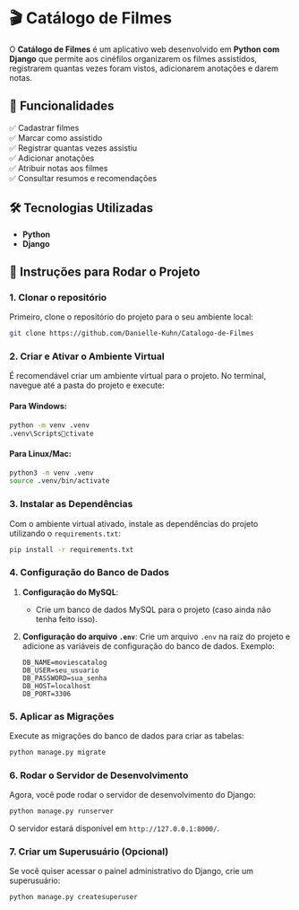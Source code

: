 
# 🎬 Catálogo de Filmes

O **Catálogo de Filmes** é um aplicativo web desenvolvido em **Python com Django** que permite aos cinéfilos organizarem os filmes assistidos, registrarem quantas vezes foram vistos, adicionarem anotações e darem notas.

## 🚀 Funcionalidades
✅ Cadastrar filmes  
✅ Marcar como assistido  
✅ Registrar quantas vezes assistiu  
✅ Adicionar anotações  
✅ Atribuir notas aos filmes  
✅ Consultar resumos e recomendações  

## 🛠 Tecnologias Utilizadas
- **Python**  
- **Django**  

## 📝 Instruções para Rodar o Projeto

### 1. **Clonar o repositório**
Primeiro, clone o repositório do projeto para o seu ambiente local:
```sh
git clone https://github.com/Danielle-Kuhn/Catalogo-de-Filmes
```

### 2. **Criar e Ativar o Ambiente Virtual**
É recomendável criar um ambiente virtual para o projeto. No terminal, navegue até a pasta do projeto e execute:

#### Para Windows:
```sh
python -m venv .venv
.venv\Scriptsctivate
```

#### Para Linux/Mac:
```sh
python3 -m venv .venv
source .venv/bin/activate
```

### 3. **Instalar as Dependências**
Com o ambiente virtual ativado, instale as dependências do projeto utilizando o `requirements.txt`:
```sh
pip install -r requirements.txt
```

### 4. **Configuração do Banco de Dados**
1. **Configuração do MySQL**: 
   - Crie um banco de dados MySQL para o projeto (caso ainda não tenha feito isso).
   
2. **Configuração do arquivo `.env`**:
   Crie um arquivo `.env` na raiz do projeto e adicione as variáveis de configuração do banco de dados. Exemplo:
   ```
   DB_NAME=moviescatalog
   DB_USER=seu_usuario
   DB_PASSWORD=sua_senha
   DB_HOST=localhost
   DB_PORT=3306
   ```

### 5. **Aplicar as Migrações**
Execute as migrações do banco de dados para criar as tabelas:
```sh
python manage.py migrate
```

### 6. **Rodar o Servidor de Desenvolvimento**
Agora, você pode rodar o servidor de desenvolvimento do Django:
```sh
python manage.py runserver
```

O servidor estará disponível em `http://127.0.0.1:8000/`.


### 7. **Criar um Superusuário (Opcional)**
Se você quiser acessar o painel administrativo do Django, crie um superusuário:
```sh
python manage.py createsuperuser
```

